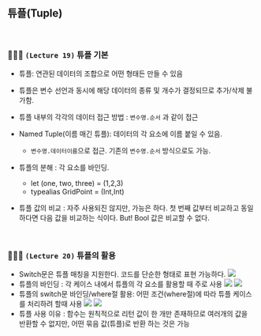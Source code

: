 ## 튜플(Tuple)

<br/>

### 👩🏻‍💻 `(Lecture 19)` 튜플 기본

- 튜플: 연관된 데이터의 조합으로 어떤 형태든 만들 수 있음
- 튜플은 변수 선언과 동시에 해당 데이터의 종류 및 개수가 결정되므로 추가/삭제 불가함.
- 튜플 내부의 각각의 데이터 접근 방법 : `변수명.순서` 과 같이 접근
- Named Tuple(이름 매긴 튜플): 데이터의 각 요소에 이름 붙일 수 있음.
  - `변수명.데이터이름`으로 접근. 기존의 `변수명.순서` 방식으로도 가능.
- 튜플의 분해 : 각 요소를 바인딩.

  - let (one, two, three) = (1,2,3)
  - typealias GridPoint = (Int,Int)

- 튜플 값의 비교 : 자주 사용되진 않지만, 가능은 하다. 첫 번째 값부터 비교하고 동일하다면 다음 값을 비교하는 식이다. But! Bool 값은 비교할 수 없다.

<br/>

### 👩🏻‍💻 `(Lecture 20)` 튜플의 활용

- Switch문은 튜플 매칭을 지원한다. 코드를 단순한 형태로 표현 가능하다.
  <img src="https://img1.daumcdn.net/thumb/R1280x0/?scode=mtistory2&fname=https%3A%2F%2Fblog.kakaocdn.net%2Fdn%2FcK4McD%2FbtsuekadioG%2FLLHwxntb7V7C2g8SHNGAn1%2Fimg.png" />
- 튜플의 바인딩 : 각 케이스 내에서 튜플의 각 요소를 활용할 때 주로 사용
  <img src="https://img1.daumcdn.net/thumb/R1280x0/?scode=mtistory2&fname=https%3A%2F%2Fblog.kakaocdn.net%2Fdn%2FdKhp20%2FbtsueNXE07E%2F1LQqQz1lcPgQdVKmgsfgu0%2Fimg.png" />
  <img src="https://img1.daumcdn.net/thumb/R1280x0/?scode=mtistory2&fname=https%3A%2F%2Fblog.kakaocdn.net%2Fdn%2FbZCXrk%2Fbtst5kJObIO%2FaLpUbO0Keov5RBR2XUro51%2Fimg.png" />
- 튜플의 switch문 바인딩/where절 활용: 어떤 조건(where절)에 따라 튜플 케이스를 처리하려 할때 사용
  <img src="https://img1.daumcdn.net/thumb/R1280x0/?scode=mtistory2&fname=https%3A%2F%2Fblog.kakaocdn.net%2Fdn%2FcAyENF%2Fbtst6NR485o%2Fug44KDgt17CViKr11NBD4k%2Fimg.png" />
  <img src="https://img1.daumcdn.net/thumb/R1280x0/?scode=mtistory2&fname=https%3A%2F%2Fblog.kakaocdn.net%2Fdn%2Fm5KhI%2Fbtst5QhqNKa%2FqOPzOzJIxEpL6hppjlvLkk%2Fimg.png" />
- 튜플 사용 이유 : 함수는 원칙적으로 리턴 값이 한 개만 존재하므로 여러개의 값을 반환할 수 없지만, 어떤 묶음 값(튜플)로 반환 하는 것은 가능
